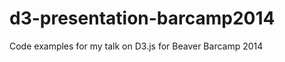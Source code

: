 d3-presentation-barcamp2014
===========================

Code examples for my talk on D3.js for Beaver Barcamp 2014

